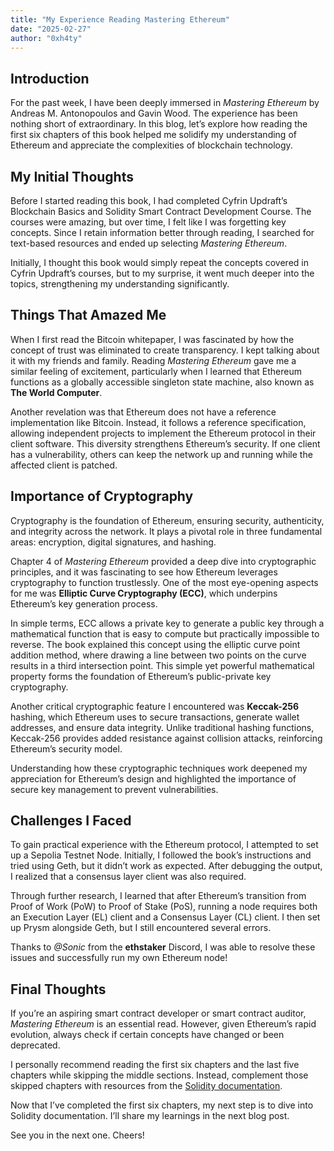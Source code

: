 ```yaml
---
title: "My Experience Reading Mastering Ethereum"
date: "2025-02-27"
author: "0xh4ty"
---
```


## Introduction

For the past week, I have been deeply immersed in *Mastering Ethereum* by Andreas M. Antonopoulos and Gavin Wood. The experience has been nothing short of extraordinary. In this blog, let’s explore how reading the first six chapters of this book helped me solidify my understanding of Ethereum and appreciate the complexities of blockchain technology.

## My Initial Thoughts

Before I started reading this book, I had completed Cyfrin Updraft’s Blockchain Basics and Solidity Smart Contract Development Course. The courses were amazing, but over time, I felt like I was forgetting key concepts. Since I retain information better through reading, I searched for text-based resources and ended up selecting *Mastering Ethereum*.

Initially, I thought this book would simply repeat the concepts covered in Cyfrin Updraft’s courses, but to my surprise, it went much deeper into the topics, strengthening my understanding significantly.

## Things That Amazed Me

When I first read the Bitcoin whitepaper, I was fascinated by how the concept of trust was eliminated to create transparency. I kept talking about it with my friends and family. Reading *Mastering Ethereum* gave me a similar feeling of excitement, particularly when I learned that Ethereum functions as a globally accessible singleton state machine, also known as **The World Computer**.

Another revelation was that Ethereum does not have a reference implementation like Bitcoin. Instead, it follows a reference specification, allowing independent projects to implement the Ethereum protocol in their client software. This diversity strengthens Ethereum’s security. If one client has a vulnerability, others can keep the network up and running while the affected client is patched.

## Importance of Cryptography

Cryptography is the foundation of Ethereum, ensuring security, authenticity, and integrity across the network. It plays a pivotal role in three fundamental areas: encryption, digital signatures, and hashing.

Chapter 4 of *Mastering Ethereum* provided a deep dive into cryptographic principles, and it was fascinating to see how Ethereum leverages cryptography to function trustlessly. One of the most eye-opening aspects for me was **Elliptic Curve Cryptography (ECC)**, which underpins Ethereum’s key generation process.

In simple terms, ECC allows a private key to generate a public key through a mathematical function that is easy to compute but practically impossible to reverse. The book explained this concept using the elliptic curve point addition method, where drawing a line between two points on the curve results in a third intersection point. This simple yet powerful mathematical property forms the foundation of Ethereum’s public-private key cryptography.

Another critical cryptographic feature I encountered was **Keccak-256** hashing, which Ethereum uses to secure transactions, generate wallet addresses, and ensure data integrity. Unlike traditional hashing functions, Keccak-256 provides added resistance against collision attacks, reinforcing Ethereum’s security model.

Understanding how these cryptographic techniques work deepened my appreciation for Ethereum’s design and highlighted the importance of secure key management to prevent vulnerabilities.

## Challenges I Faced

To gain practical experience with the Ethereum protocol, I attempted to set up a Sepolia Testnet Node. Initially, I followed the book’s instructions and tried using Geth, but it didn’t work as expected. After debugging the output, I realized that a consensus layer client was also required.

Through further research, I learned that after Ethereum’s transition from Proof of Work (PoW) to Proof of Stake (PoS), running a node requires both an Execution Layer (EL) client and a Consensus Layer (CL) client. I then set up Prysm alongside Geth, but I still encountered several errors.

Thanks to *@Sonic* from the **ethstaker** Discord, I was able to resolve these issues and successfully run my own Ethereum node!

## Final Thoughts

If you’re an aspiring smart contract developer or smart contract auditor, *Mastering Ethereum* is an essential read. However, given Ethereum’s rapid evolution, always check if certain concepts have changed or been deprecated.

I personally recommend reading the first six chapters and the last five chapters while skipping the middle sections. Instead, complement those skipped chapters with resources from the [Solidity documentation](https://docs.soliditylang.org/en/latest/).

Now that I’ve completed the first six chapters, my next step is to dive into Solidity documentation. I’ll share my learnings in the next blog post.

See you in the next one. Cheers!
